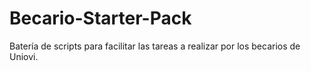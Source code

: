# Becario-Starter-Pack
Batería de scripts para facilitar las tareas a realizar por los becarios de Uniovi.
